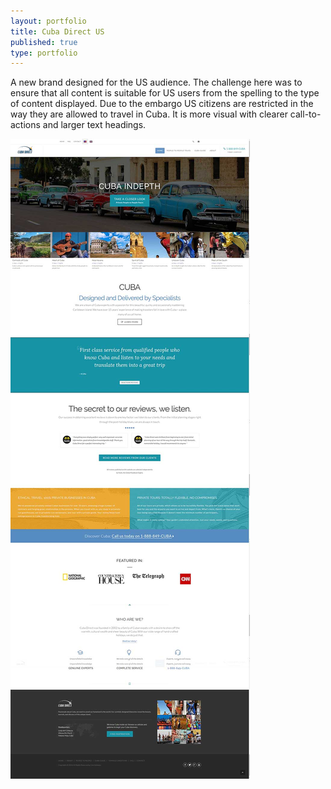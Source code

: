 ```yaml
---
layout: portfolio
title: Cuba Direct US
published: true
type: portfolio
---
```


A new brand designed for the US audience. The challenge here was to ensure that all content is suitable for US users from the spelling to the type of content displayed. Due to the embargo US citizens are restricted in the way they are allowed to travel in Cuba. It is more visual with clearer call-to-actions and larger text headings.

![Home | cubadirect.com](/images/portfolio/cubadirect.jpg)